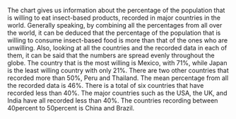 The chart gives us information about the percentage of the population that is willing to eat insect-based products, recorded in major countries in the world.
Generally speaking, by combining all the percentages from all over the world, it can be deduced that the percentage of the population that is willing to consume insect-based food is more than that of the ones who are unwilling. Also, looking at all the countries and the recorded data in each of them, it can be said that the numbers are spread evenly throughout the globe.
The country that is the most willing is Mexico, with 71%, while Japan is the least willing country with only 21%. There are two other countries that recorded more than 50%, Peru and Thailand. The mean percentage from all the recorded data is 46%.
There is a total of six countries that have recorded less than 40%. The major countries such as the USA, the UK, and India have all recorded less than 40%. The countries recording between 40percent to 50percent is China and Brazil.